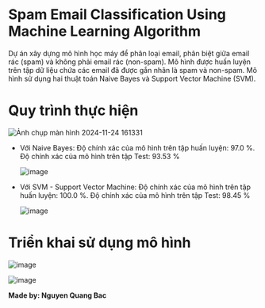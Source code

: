 # Spam Email Classification Using Machine Learning Algorithm
Dự án xây dựng mô hình học máy để phân loại email, phân biệt giữa email rác (spam) và không phải email rác (non-spam). 
Mô hình được huấn luyện trên tập dữ liệu chứa các email đã được gắn nhãn là spam và non-spam. Mô hình sử dụng hai thuật toán Naive Bayes và Support Vector Machine (SVM).
# Quy trình thực hiện
![Ảnh chụp màn hình 2024-11-24 161331](https://github.com/user-attachments/assets/6af97974-e4f8-435f-a6ca-fd317df6fecc)

- Với Naive Bayes:
  Độ chính xác của mô hình trên tập huấn luyện:  97.0 %. Độ chính xác của mô hình trên tập Test:  93.53 %
  
  ![image](https://github.com/user-attachments/assets/55d6791f-1d46-484b-a653-32810fc5d94f)
- Với SVM - Support Vector Machine:
  Độ chính xác của mô hình trên tập huấn luyện:  100.0 %. Độ chính xác của mô hình trên tập Test:  98.45 %
  
  ![image](https://github.com/user-attachments/assets/71e2a098-c769-48ba-b7e7-0f06753f5c29)
 
# Triển khai sử dụng mô hình
![image](https://github.com/user-attachments/assets/2131a5c6-de64-4ffa-ae6d-3723d521ad4d)

![image](https://github.com/user-attachments/assets/926e1caa-3d46-467d-b091-07fa9e608285)


**Made by: Nguyen Quang Bac**
